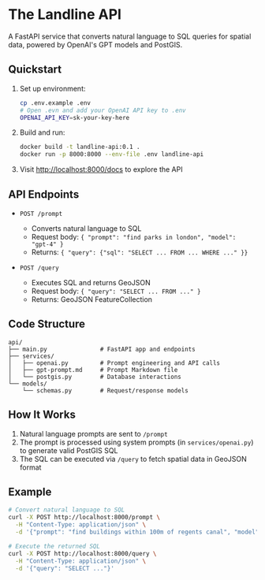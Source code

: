 # The Landline API

A FastAPI service that converts natural language to SQL queries for spatial data, powered by OpenAI's GPT models and PostGIS.

## Quickstart

1. Set up environment:
   ```bash
   cp .env.example .env
   # Open .evn and add your OpenAI API key to .env
   OPENAI_API_KEY=sk-your-key-here
   ```

2. Build and run:
   ```bash
   docker build -t landline-api:0.1 .
   docker run -p 8000:8000 --env-file .env landline-api
   ```

3. Visit [http://localhost:8000/docs](http://localhost:8000/docs) to explore the API

## API Endpoints

- `POST /prompt`
  - Converts natural language to SQL
  - Request body: `{ "prompt": "find parks in london", "model": "gpt-4" }`
  - Returns: `{ "query": {"sql": "SELECT ... FROM ... WHERE ..." }}`

- `POST /query`
  - Executes SQL and returns GeoJSON
  - Request body: `{ "query": "SELECT ... FROM ..." }`
  - Returns: GeoJSON FeatureCollection

## Code Structure

```plaintext
api/
├── main.py               # FastAPI app and endpoints
├── services/
│   ├── openai.py         # Prompt engineering and API calls
│   ├── gpt-prompt.md     # Prompt Markdown file
│   └── postgis.py        # Database interactions
└── models/
    └── schemas.py        # Request/response models
```

## How It Works

1. Natural language prompts are sent to `/prompt`
2. The prompt is processed using system prompts (in `services/openai.py`) to generate valid PostGIS SQL
3. The SQL can be executed via `/query` to fetch spatial data in GeoJSON format

## Example

```bash
# Convert natural language to SQL
curl -X POST http://localhost:8000/prompt \
  -H "Content-Type: application/json" \
  -d '{"prompt": "find buildings within 100m of regents canal", "model": "gpt-4o-2024-08-06"}'

# Execute the returned SQL
curl -X POST http://localhost:8000/query \
  -H "Content-Type: application/json" \
  -d '{"query": "SELECT ..."}'
```